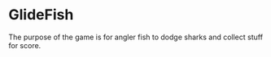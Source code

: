 # GlideFish
The purpose of the game is for angler fish to dodge sharks and collect stuff for score.

